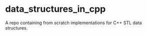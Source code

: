 # data_structures_in_cpp
A repo containing from scratch implementations for C++ STL data structures.
